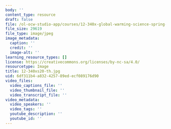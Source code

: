```yaml
---
body: ''
content_type: resource
draft: false
file: /ol-ocw-studio-app/courses/12-340x-global-warming-science-spring-2020/12-340xs20-th.jpg
file_size: 29619
file_type: image/jpeg
image_metadata:
  caption: ''
  credit: ''
  image-alt: ''
learning_resource_types: []
license: https://creativecommons.org/licenses/by-nc-sa/4.0/
resourcetype: Image
title: 12-340xs20-th.jpg
uid: 6df311b4-a832-4257-89ed-ecf089176d90
video_files:
  video_captions_file: ''
  video_thumbnail_file: ''
  video_transcript_file: ''
video_metadata:
  video_speakers: ''
  video_tags: ''
  youtube_description: ''
  youtube_id: ''
---
```

